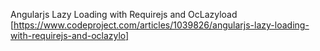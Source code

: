Angularjs Lazy Loading with Requirejs and OcLazyload
[https://www.codeproject.com/articles/1039826/angularjs-lazy-loading-with-requirejs-and-oclazylo]